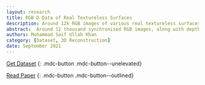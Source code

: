 ```yaml
---
layout: research
title: RGB-D Data of Real Textureless Surfaces
description: Around 12k RGB images of various real textureless surfaces with depth maps and surface normal maps, obtained using a Microsoft Kinect v2 camera.
abstract:  Around 12 thousand synchronised RGB images, along with depth maps and surface normal maps for various textureless surfaces, obtained using a Microsoft Kinect v2 camera in real world.
authors: Muhammad Saif Ullah Khan
category: [Dataset, 3D Reconstruction]
date: September 2021
---
```


[Get Dataset](www.kaggle.com/saifkhichi96/textureless-real-data/)
{: .mdc-button .mdc-button--unelevated}

[Read Paper](#)
{: .mdc-button .mdc-button--outlined}
